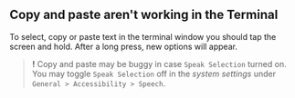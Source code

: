 ## Copy and paste aren't working in the Terminal
To select, copy or paste text in the terminal window you should tap the screen and hold. After a long press, new options will appear. 

> **!** Copy and paste may be buggy in case `Speak Selection` turned on. You may toggle `Speak Selection` off in the *system settings* under `General > Accessibility > Speech`. 

